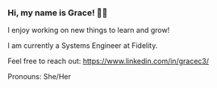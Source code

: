 ### Hi, my name is Grace! 👋✨

I enjoy working on new things to learn and grow!

I am currently a Systems Engineer at Fidelity.

Feel free to reach out: https://www.linkedin.com/in/gracec3/

Pronouns: She/Her

<!--
**gechoe/gechoe** is a ✨ _special_ ✨ repository because its `README.md` (this file) appears on your GitHub profile.

Here are some ideas to get you started:

- 🔭 I’m currently working on ...
- 🌱 I’m currently learning ...
- 👯 I’m looking to collaborate on ...
- 🤔 I’m looking for help with ...
- 💬 Ask me about ...
- 📫 How to reach me: ...
- 😄 Pronouns: ...
- ⚡ Fun fact: ...
-->
